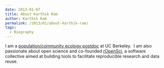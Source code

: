```yaml
---
date: 2013-01-07
title: About Karthik Ram
author: Karthik Ram
permalink: /2013/01/about-karthik-ram/
tags:
  - Biography
---
```

I am a [population/community ecology postdoc][1] at UC Berkeley.  I am also passionate about open science and co-founded [rOpenSci][2], a software collective aimed at building tools to facilitate reproducible research and data reuse.

 [1]: http://nature.berkeley.edu/~kram/
 [2]: http://ropensci.org/

